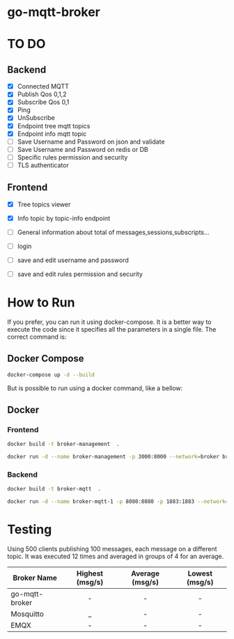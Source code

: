 # go-mqtt-broker

# TO DO 
## Backend
- [x] Connected MQTT
- [x] Publish Qos 0,1,2
- [x] Subscribe Qos 0,1
- [x] Ping
- [x] UnSubscribe
- [x] Endpoint tree mqtt topics
- [x] Endpoint info mqtt topic
- [ ] Save Username and Password on json and validate
- [ ] Save Username and Password on redis or DB
- [ ] Specific rules permission and security
- [ ] TLS authenticator

## Frontend
- [x] Tree topics viewer
- [x] Info topic by topic-info endpoint
- [ ] General information about total of messages,sessions,subscripts...
- [ ] login
- [ ] save and edit username and password
- [ ] save and edit rules permission and security


# How to Run
If you prefer, you can run it using docker-compose. It is a better way to execute the code since it specifies all the parameters in a single file. The correct command is:
## Docker Compose

```bash
docker-compose up -d --build
```
But is possible to run using a docker command, like a bellow:
## Docker
### Frontend
```bash
docker build -t broker-management  .
```
```bash
docker run -d --name broker-management -p 3000:8000 --network=broker broker-management 
```
### Backend
```bash
docker build -t broker-mqtt  .
```
```bash
docker run -d --name broker-mqtt-1 -p 8080:8080 -p 1883:1883 --network=broker broker-mqtt 
```

# Testing

Using 500 clients publishing 100 messages, each message on a different topic. It was executed 12 times and averaged in groups of 4 for an average.

| Broker Name    | Highest (msg/s) | Average (msg/s) | Lowest (msg/s) |
|----------------|:---------------:|:---------------:|:--------------:|
| go-mqtt-broker | -           | -            | -           |
| Mosquitto      | _           | -            | -           |
| EMQX           | -           | -            | -           |
